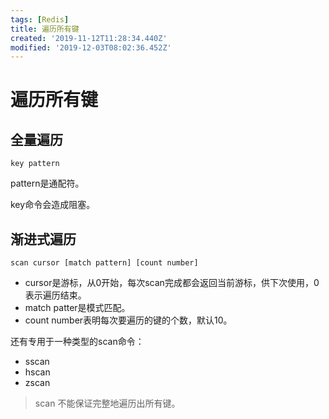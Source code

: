 ```yaml
---
tags: [Redis]
title: 遍历所有键
created: '2019-11-12T11:28:34.440Z'
modified: '2019-12-03T08:02:36.452Z'
---
```


# 遍历所有键

## 全量遍历

```
key pattern
```

pattern是通配符。

key命令会造成阻塞。

## 渐进式遍历

```
scan cursor [match pattern] [count number]
```

- cursor是游标，从0开始，每次scan完成都会返回当前游标，供下次使用，0表示遍历结束。
- match patter是模式匹配。
- count number表明每次要遍历的键的个数，默认10。

还有专用于一种类型的scan命令：
- sscan
- hscan
- zscan

> scan 不能保证完整地遍历出所有键。
